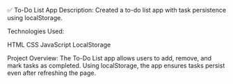 ✅ To-Do List App
Description:
Created a to-do list app with task persistence using localStorage.

Technologies Used:

HTML
CSS
JavaScript
LocalStorage

Project Overview:
The To-Do List app allows users to add, remove, and mark tasks as completed. Using localStorage, the app ensures tasks persist even after refreshing the page.

